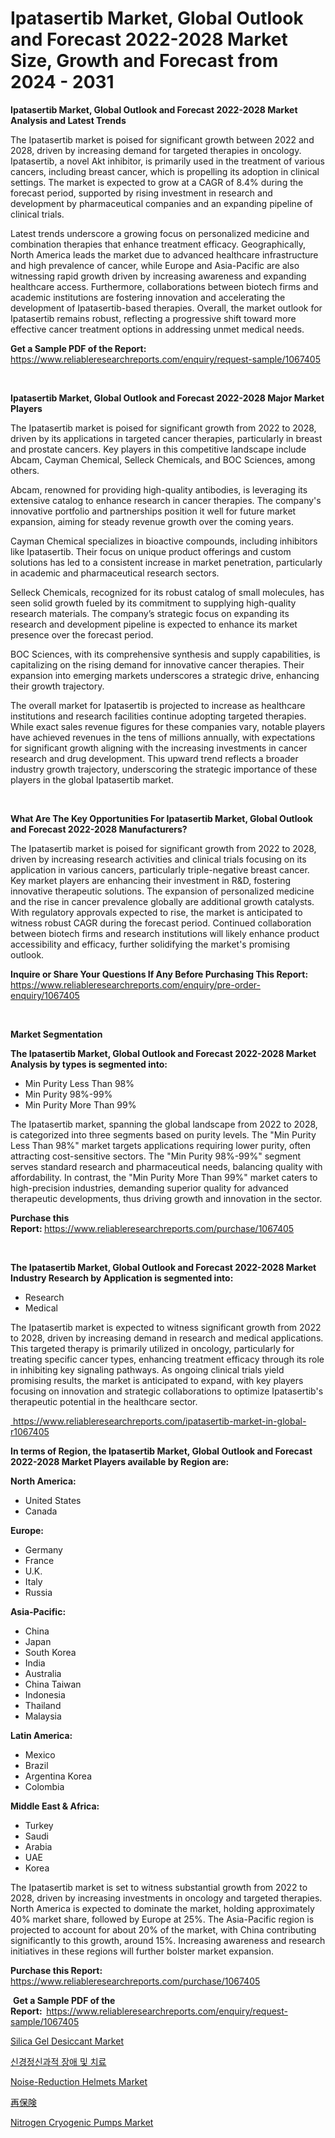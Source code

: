 <p><h1>Ipatasertib Market, Global Outlook and Forecast 2022-2028 Market Size, Growth and Forecast from 2024 - 2031</h1></p><p><strong>Ipatasertib Market, Global Outlook and Forecast 2022-2028 Market Analysis and Latest Trends</strong></p>
<p><p>The Ipatasertib market is poised for significant growth between 2022 and 2028, driven by increasing demand for targeted therapies in oncology. Ipatasertib, a novel Akt inhibitor, is primarily used in the treatment of various cancers, including breast cancer, which is propelling its adoption in clinical settings. The market is expected to grow at a CAGR of 8.4% during the forecast period, supported by rising investment in research and development by pharmaceutical companies and an expanding pipeline of clinical trials.</p><p>Latest trends underscore a growing focus on personalized medicine and combination therapies that enhance treatment efficacy. Geographically, North America leads the market due to advanced healthcare infrastructure and high prevalence of cancer, while Europe and Asia-Pacific are also witnessing rapid growth driven by increasing awareness and expanding healthcare access. Furthermore, collaborations between biotech firms and academic institutions are fostering innovation and accelerating the development of Ipatasertib-based therapies. Overall, the market outlook for Ipatasertib remains robust, reflecting a progressive shift toward more effective cancer treatment options in addressing unmet medical needs.</p></p>
<p><strong>Get a Sample PDF of the Report:&nbsp;</strong> <a href="https://www.reliableresearchreports.com/enquiry/request-sample/1067405">https://www.reliableresearchreports.com/enquiry/request-sample/1067405</a></p>
<p>&nbsp;</p>
<p><strong>Ipatasertib Market, Global Outlook and Forecast 2022-2028 Major Market Players</strong></p>
<p><p>The Ipatasertib market is poised for significant growth from 2022 to 2028, driven by its applications in targeted cancer therapies, particularly in breast and prostate cancers. Key players in this competitive landscape include Abcam, Cayman Chemical, Selleck Chemicals, and BOC Sciences, among others.</p><p>Abcam, renowned for providing high-quality antibodies, is leveraging its extensive catalog to enhance research in cancer therapies. The company's innovative portfolio and partnerships position it well for future market expansion, aiming for steady revenue growth over the coming years.</p><p>Cayman Chemical specializes in bioactive compounds, including inhibitors like Ipatasertib. Their focus on unique product offerings and custom solutions has led to a consistent increase in market penetration, particularly in academic and pharmaceutical research sectors.</p><p>Selleck Chemicals, recognized for its robust catalog of small molecules, has seen solid growth fueled by its commitment to supplying high-quality research materials. The company’s strategic focus on expanding its research and development pipeline is expected to enhance its market presence over the forecast period.</p><p>BOC Sciences, with its comprehensive synthesis and supply capabilities, is capitalizing on the rising demand for innovative cancer therapies. Their expansion into emerging markets underscores a strategic drive, enhancing their growth trajectory.</p><p>The overall market for Ipatasertib is projected to increase as healthcare institutions and research facilities continue adopting targeted therapies. While exact sales revenue figures for these companies vary, notable players have achieved revenues in the tens of millions annually, with expectations for significant growth aligning with the increasing investments in cancer research and drug development. This upward trend reflects a broader industry growth trajectory, underscoring the strategic importance of these players in the global Ipatasertib market.</p></p>
<p>&nbsp;</p>
<p><strong>What Are The Key Opportunities For Ipatasertib Market, Global Outlook and Forecast 2022-2028 Manufacturers?</strong></p>
<p><p>The Ipatasertib market is poised for significant growth from 2022 to 2028, driven by increasing research activities and clinical trials focusing on its application in various cancers, particularly triple-negative breast cancer. Key market players are enhancing their investment in R&D, fostering innovative therapeutic solutions. The expansion of personalized medicine and the rise in cancer prevalence globally are additional growth catalysts. With regulatory approvals expected to rise, the market is anticipated to witness robust CAGR during the forecast period. Continued collaboration between biotech firms and research institutions will likely enhance product accessibility and efficacy, further solidifying the market's promising outlook.</p></p>
<p><strong>Inquire or Share Your Questions If Any Before Purchasing This Report:</strong> <a href="https://www.reliableresearchreports.com/enquiry/pre-order-enquiry/1067405">https://www.reliableresearchreports.com/enquiry/pre-order-enquiry/1067405</a></p>
<p>&nbsp;</p>
<p><strong>Market Segmentation</strong></p>
<p><strong>The Ipatasertib Market, Global Outlook and Forecast 2022-2028 Market Analysis by types is segmented into:</strong></p>
<p><ul><li>Min Purity Less Than 98%</li><li>Min Purity 98%-99%</li><li>Min Purity More Than 99%</li></ul></p>
<p><p>The Ipatasertib market, spanning the global landscape from 2022 to 2028, is categorized into three segments based on purity levels. The "Min Purity Less Than 98%" market targets applications requiring lower purity, often attracting cost-sensitive sectors. The "Min Purity 98%-99%" segment serves standard research and pharmaceutical needs, balancing quality with affordability. In contrast, the "Min Purity More Than 99%" market caters to high-precision industries, demanding superior quality for advanced therapeutic developments, thus driving growth and innovation in the sector.</p></p>
<p><strong>Purchase this Report:&nbsp;</strong><a href="https://www.reliableresearchreports.com/purchase/1067405">https://www.reliableresearchreports.com/purchase/1067405</a></p>
<p>&nbsp;</p>
<p><strong>The Ipatasertib Market, Global Outlook and Forecast 2022-2028 Market Industry Research by Application is segmented into:</strong></p>
<p><ul><li>Research</li><li>Medical</li></ul></p>
<p><p>The Ipatasertib market is expected to witness significant growth from 2022 to 2028, driven by increasing demand in research and medical applications. This targeted therapy is primarily utilized in oncology, particularly for treating specific cancer types, enhancing treatment efficacy through its role in inhibiting key signaling pathways. As ongoing clinical trials yield promising results, the market is anticipated to expand, with key players focusing on innovation and strategic collaborations to optimize Ipatasertib's therapeutic potential in the healthcare sector.</p></p>
<p><a href="https://www.reliableresearchreports.com/ipatasertib-market-in-global-r1067405">&nbsp;https://www.reliableresearchreports.com/ipatasertib-market-in-global-r1067405</a></p>
<p><strong>In terms of Region, the Ipatasertib Market, Global Outlook and Forecast 2022-2028 Market Players available by Region are:</strong></p>
<p>
    <p> <strong> North America: </strong>
        <ul>
            <li>United States</li>
            <li>Canada</li>
        </ul>
        </p> 
    <p> <strong> Europe: </strong>
        <ul>
            <li>Germany</li>
            <li>France</li>
            <li>U.K.</li>
            <li>Italy</li>
            <li>Russia</li>
        </ul>
        </p> 
    <p> <strong> Asia-Pacific: </strong>
        <ul>
            <li>China</li>
            <li>Japan</li>
            <li>South Korea</li>
            <li>India</li>
            <li>Australia</li>
            <li>China Taiwan</li>
            <li>Indonesia</li>
            <li>Thailand</li>
            <li>Malaysia</li>
        </ul>
        </p> 
    <p> <strong> Latin America: </strong>
        <ul>
            <li>Mexico</li>
            <li>Brazil</li>
            <li>Argentina Korea</li>
            <li>Colombia</li>
        </ul>
        </p> 
    <p> <strong> Middle East & Africa: </strong>
        <ul>
            <li>Turkey</li>
            <li>Saudi</li>
            <li>Arabia</li>
            <li>UAE</li>
            <li>Korea</li>
        </ul>
    </p>
    </p>
<p><p>The Ipatasertib market is set to witness substantial growth from 2022 to 2028, driven by increasing investments in oncology and targeted therapies. North America is expected to dominate the market, holding approximately 40% market share, followed by Europe at 25%. The Asia-Pacific region is projected to account for about 20% of the market, with China contributing significantly to this growth, around 15%. Increasing awareness and research initiatives in these regions will further bolster market expansion.</p></p>
<p><strong>Purchase this Report: </strong><a href="https://www.reliableresearchreports.com/purchase/1067405">https://www.reliableresearchreports.com/purchase/1067405</a></p>
<p>&nbsp;<strong>Get a Sample PDF of the Report:&nbsp;&nbsp;</strong><a href="https://www.reliableresearchreports.com/enquiry/request-sample/1067405">https://www.reliableresearchreports.com/enquiry/request-sample/1067405</a></p>
<p><strong></strong></p>
<p><p><a href="https://www.linkedin.com/pulse/silica-gel-desiccant-market-trends-analysis-opportunities-k4bue?trackingId=grmMes6%2FlAO3mxoc%2BBugQg%3D%3D">Silica Gel Desiccant Market</a></p><p><a href="https://medium.com/@serenitywlt52/2024%EB%85%84%EB%B6%80%ED%84%B0-2031%EB%85%84%EA%B9%8C%EC%A7%80%EC%9D%98-%EA%B8%B0%EA%B0%84-%EB%8F%99%EC%95%88-%EA%B8%80%EB%A1%9C%EB%B2%8C-%EC%8B%A0%EA%B2%BD%EC%A0%95%EC%8B%A0-%EC%9E%A5%EC%95%A0-%EB%B0%8F-%EC%B9%98%EB%A3%8C-%EC%8B%9C%EC%9E%A5-%EB%B6%80%EB%AC%B8%EC%97%90-%EB%8C%80%ED%95%9C-%EC%8B%9C%EC%9E%A5-%EC%97%AD%ED%95%99-%EB%B0%8F-%EB%AF%B8%EB%9E%98-%EC%A0%84%EB%A7%9D-1109df561ef2">신경정신과적 장애 및 치료</a></p><p><a href="https://issuu.com/reportprime-2/docs/noise-reduction-helmets-market-size_2e68ca23f70f8e">Noise-Reduction Helmets Market</a></p><p><a href="https://medium.com/@evekerluke2023/%E3%82%B0%E3%83%AD%E3%83%BC%E3%83%90%E3%83%AB%E5%86%8D%E4%BF%9D%E9%99%BA%E5%B8%82%E5%A0%B4%E8%A6%8F%E6%A8%A1%E3%81%AF-%E5%B9%B4%E7%8E%875-6-%E3%81%A7%E9%81%94%E6%88%90%E3%81%95%E3%82%8C%E3%82%8B%E3%81%A8%E4%BA%88%E6%83%B3%E3%81%95%E3%82%8C%E3%81%A6%E3%81%8A%E3%82%8A-%E3%81%93%E3%81%AE%E3%83%AC%E3%83%9D%E3%83%BC%E3%83%88%E3%81%AF2024%E5%B9%B4%E3%81%8B%E3%82%892031%E5%B9%B4%E3%81%BE%E3%81%A7%E3%81%AE%E5%B8%82%E5%A0%B4%E6%88%90%E9%95%B7-%E3%83%88%E3%83%AC%E3%83%B3%E3%83%89-%E6%A9%9F%E4%BC%9A-%E4%BA%88%E6%B8%AC%E3%81%AB%E3%81%A4%E3%81%84%E3%81%A6%E3%82%AB%E3%83%90%E3%83%BC%E3%81%97%E3%81%A6%E3%81%84%E3%81%BE%E3%81%99-1aef8ebf7039">再保険</a></p><p><a href="https://issuu.com/reportprime-2/docs/nitrogen-cryogenic-pumps-market-siz_981c49ab4a37ef">Nitrogen Cryogenic Pumps Market</a></p></p>